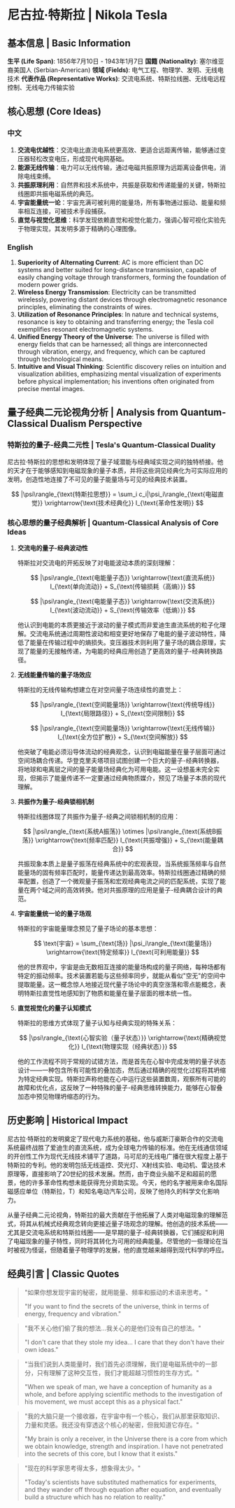 # 尼古拉·特斯拉 | Nikola Tesla

## 基本信息 | Basic Information

**生平 (Life Span)**: 1856年7月10日 - 1943年1月7日
**国籍 (Nationality)**: 塞尔维亚裔美国人 (Serbian-American)
**领域 (Fields)**: 电气工程、物理学、发明、无线电技术
**代表作品 (Representative Works)**: 交流电系统、特斯拉线圈、无线电远程控制、无线电力传输实验

## 核心思想 (Core Ideas)

### 中文
1. **交流电优越性**：交流电比直流电系统更高效、更适合远距离传输，能够通过变压器轻松改变电压，形成现代电网基础。
2. **能源无线传输**：电力可以无线传输，通过电磁共振原理为远距离设备供电，消除电线束缚。
3. **共振原理利用**：自然界和技术系统中，共振是获取和传递能量的关键，特斯拉线圈即共振电磁系统的典范。
4. **宇宙能量统一论**：宇宙充满可被利用的能量场，所有事物通过振动、能量和频率相互连接，可被技术手段捕获。
5. **直觉与视觉化思维**：科学发现依赖直觉和视觉化能力，强调心智可视化实验先于物理实现，其发明多源于精确的心理图像。

### English
1. **Superiority of Alternating Current**: AC is more efficient than DC systems and better suited for long-distance transmission, capable of easily changing voltage through transformers, forming the foundation of modern power grids.
2. **Wireless Energy Transmission**: Electricity can be transmitted wirelessly, powering distant devices through electromagnetic resonance principles, eliminating the constraints of wires.
3. **Utilization of Resonance Principles**: In nature and technical systems, resonance is key to obtaining and transferring energy; the Tesla coil exemplifies resonant electromagnetic systems.
4. **Unified Energy Theory of the Universe**: The universe is filled with energy fields that can be harnessed; all things are interconnected through vibration, energy, and frequency, which can be captured through technological means.
5. **Intuitive and Visual Thinking**: Scientific discovery relies on intuition and visualization abilities, emphasizing mental visualization of experiments before physical implementation; his inventions often originated from precise mental images.

## 量子经典二元论视角分析 | Analysis from Quantum-Classical Dualism Perspective

### 特斯拉的量子-经典二元性 | Tesla's Quantum-Classical Duality

尼古拉·特斯拉的思想和发明体现了量子域潜能与经典域实现之间的独特桥接。他的天才在于能够感知到电磁现象的量子本质，并将这些洞见经典化为可实际应用的发明，创造性地连接了不可见的量子能量场与可见的经典技术装置。

$$
|\psi\rangle_{\text{特斯拉思想}} = \sum_i c_i|\psi_i\rangle_{\text{电磁直觉}} \xrightarrow{\text{技术经典化}} I_{\text{革命性发明}}
$$

### 核心思想的量子经典解析 | Quantum-Classical Analysis of Core Ideas

1. **交流电的量子-经典波动性**

   特斯拉对交流电的开拓反映了对电能波动本质的深刻理解：

   $$
   |\psi\rangle_{\text{电能量子态}} \xrightarrow{\text{直流系统}} I_{\text{单向流动}} + S_{\text{传输损耗（高熵）}}
   $$

   $$
   |\psi\rangle_{\text{电能量子态}} \xrightarrow{\text{交流系统}} I_{\text{波动流动}} + S_{\text{传输效率（低熵）}}
   $$

   他认识到电能的本质更接近于波动的量子模式而非爱迪生直流系统的粒子化理解。交流电系统通过周期性波动和相变更好地保存了电能的量子波动特性，降低了能量在传输过程中的熵损失。变压器技术则利用了量子场的耦合原理，实现了能量的无接触传递，为电能的经典应用创造了更高效的量子-经典转换路径。

2. **无线能量传输的量子场效应**

   特斯拉的无线传输构想建立在对空间量子场连续性的直觉上：

   $$
   |\psi\rangle_{\text{空间能量场}} \xrightarrow{\text{传统导线}} I_{\text{局限路径}} + S_{\text{空间限制}}
   $$

   $$
   |\psi\rangle_{\text{空间能量场}} \xrightarrow{\text{无线传输}} I_{\text{全方位扩散}} + S_{\text{空间解放}}
   $$

   他突破了电能必须沿导体流动的经典观念，认识到电磁能量在量子层面可通过空间场耦合传递。华登克里夫塔项目试图创建一个巨大的量子-经典转换器，将地球和电离层之间的量子能量场经典化为可用电能。这一设想虽未完全实现，但揭示了能量传递不一定要通过经典物质媒介，预见了场量子本质的现代理解。

3. **共振作为量子-经典锁相机制**

   特斯拉线圈体现了共振作为量子-经典之间锁相机制的应用：

   $$
   |\psi\rangle_{\text{系统A振荡}} \otimes |\psi\rangle_{\text{系统B振荡}} \xrightarrow{\text{频率匹配}} I_{\text{共振增强}} + S_{\text{能量耦合}}
   $$

   共振现象本质上是量子振荡在经典系统中的宏观表现，当系统振荡频率与自然能量场的固有频率匹配时，能量传递达到最高效率。特斯拉线圈通过精确的频率配置，创造了一个微观量子振荡和宏观经典电流之间的匹配系统，实现了能量在两个域之间的高效转换。他对共振原理的应用是量子-经典耦合设计的典范。

4. **宇宙能量统一论的量子场观**

   特斯拉的宇宙能量理念预见了量子场论的基本思想：

   $$
   \text{宇宙} = \sum_{\text{场}} |\psi_i\rangle_{\text{能量场}} \xrightarrow{\text{特定频率}} I_{\text{可利用能量}}
   $$

   他的世界观中，宇宙是由无数相互连接的能量场构成的量子网络，每种场都有特定的振动频率。技术装置若能与这些频率同步，就能从看似"空无"的空间中提取能量。这一概念惊人地接近现代量子场论中的真空涨落和零点能概念，表明特斯拉直觉性地感知到了物质和能量在量子层面的根本统一性。

5. **直觉视觉化的量子认知模式**

   特斯拉的思维方式体现了量子认知与经典实现的特殊关系：

   $$
   |\psi\rangle_{\text{心智实验（量子状态）}} \xrightarrow{\text{精确视觉化}} I_{\text{物理实现（经典状态）}}
   $$

   他的工作流程不同于常规的试错方法，而是首先在心智中完成发明的量子状态设计——一种包含所有可能性的叠加态，然后通过精确的视觉化过程将其坍缩为特定经典实现。特斯拉声称他能在心中运行这些装置数周，观察所有可能的故障和优化点，这反映了一种特殊的量子-经典思维转换能力，能够在心智叠加态中预见物理坍缩态的行为。

## 历史影响 | Historical Impact

尼古拉·特斯拉的发明奠定了现代电力系统的基础，他与威斯汀豪斯合作的交流电系统最终战胜了爱迪生的直流系统，成为全球电力传输的标准。他在无线通信领域的开创性工作为现代无线技术铺平了道路，马可尼的无线电广播在很大程度上基于特斯拉的专利。他的发明包括无线遥控、荧光灯、X射线实验、电动机、雷达技术原理等，直接影响了20世纪的技术发展。然而，由于商业头脑不足和超前的愿景，他的许多革命性构想未能获得充分资助实现。今天，他的名字被用来命名国际磁感应单位（特斯拉，T）和知名电动汽车公司，反映了他持久的科学文化影响力。

从量子经典二元论视角，特斯拉的最大贡献在于他拓展了人类对电磁现象的理解范式，将其从机械式经典观念转向更接近量子场观念的理解。他创造的技术系统——尤其是交流电系统和特斯拉线圈——是早期的量子-经典转换器，它们捕捉和利用了电磁现象的量子特性，同时将其转化为可用的经典能量。尽管他的一些理论在当时被视为怪诞，但随着量子物理学的发展，他的直觉越来越得到现代科学的呼应。

## 经典引言 | Classic Quotes

> "如果你想发现宇宙的秘密，就用能量、频率和振动的术语来思考。"
>
> "If you want to find the secrets of the universe, think in terms of energy, frequency and vibration."

> "我不关心他们偷了我的想法...我关心的是他们没有自己的想法。"
>
> "I don't care that they stole my idea... I care that they don't have their own ideas."

> "当我们说到人类能量时，我们首先必须理解，我们是电磁系统中的一部分，只有理解了这种交互性，我们才能超越习惯性的生存方式。"
>
> "When we speak of man, we have a conception of humanity as a whole, and before applying scientific methods to the investigation of his movement, we must accept this as a physical fact."

> "我的大脑只是一个接收器，在宇宙中有一个核心，我们从那里获取知识、力量和灵感。我还没有穿透这个核心的秘密，但我知道它存在。"
>
> "My brain is only a receiver, in the Universe there is a core from which we obtain knowledge, strength and inspiration. I have not penetrated into the secrets of this core, but I know that it exists."

> "现在的科学家思考得太多，想象得太少。"
>
> "Today's scientists have substituted mathematics for experiments, and they wander off through equation after equation, and eventually build a structure which has no relation to reality."